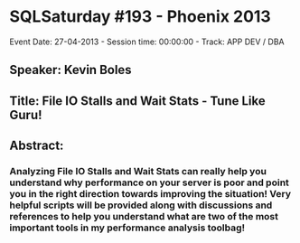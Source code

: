# SQLSaturday #193 - Phoenix 2013
Event Date: 27-04-2013 - Session time: 00:00:00 - Track: APP DEV / DBA
## Speaker: Kevin Boles
## Title: File IO Stalls and Wait Stats - Tune Like Guru!
## Abstract:
### Analyzing File IO Stalls and Wait Stats can really help you understand why performance on your server is poor and point you in the right direction towards improving the situation! Very helpful scripts will be provided along with discussions and references to help you understand what are two of the most important tools in my performance analysis toolbag!

